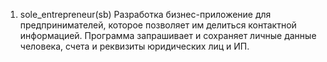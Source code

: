 1. sole_entrepreneur(sb) Разработка бизнес-приложение для предпринимателей, 
   которое позволяет им делиться контактной информацией. 
   Программа запрашивает и сохраняет личные данные человека, 
   счета и реквизиты юридических лиц и ИП. 